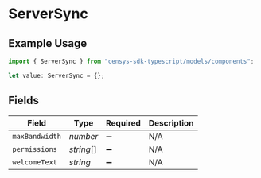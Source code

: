 # ServerSync

## Example Usage

```typescript
import { ServerSync } from "censys-sdk-typescript/models/components";

let value: ServerSync = {};
```

## Fields

| Field              | Type               | Required           | Description        |
| ------------------ | ------------------ | ------------------ | ------------------ |
| `maxBandwidth`     | *number*           | :heavy_minus_sign: | N/A                |
| `permissions`      | *string*[]         | :heavy_minus_sign: | N/A                |
| `welcomeText`      | *string*           | :heavy_minus_sign: | N/A                |